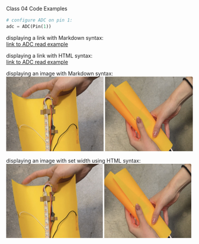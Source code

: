 Class 04 Code Examples
```python
# configure ADC on pin 1:
adc = ADC(Pin(1))
```

displaying a link with Markdown syntax:  
[link to ADC read example](c04_adc_read.py)  

displaying a link with HTML syntax:  
<a href="c04_adc_read.py">link to ADC read example</a>  
  
displaying an image with Markdown syntax:  
![image description](../assignment03/a03_splash.jpg)
  
displaying an image with set width using HTML syntax:  
<img src="../assignment03/a03_splash.jpg" width="500">


